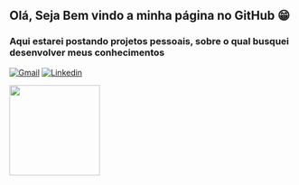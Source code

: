 ## Olá, Seja Bem vindo a minha página no GitHub 😁

### Aqui estarei postando projetos pessoais, sobre o qual busquei desenvolver meus conhecimentos
[![Gmail](https://img.shields.io/badge/Gmail-D14836?style=for-the-badge&logo=gmail&logoColor=white)](mailto:mateuhj@gmail.com)
[![Linkedin](https://img.shields.io/badge/LinkedIn-0077B5?style=for-the-badge&logo=linkedin&logoColor=white)](https://www.linkedin.com/in/mateushj/)

  <a href="https://github.com/mateushj">
  <img height="160em" src="https://github-readme-stats.vercel.app/api/top-langs/?username=mateushj&layout=compact&langs_count=7&theme=dracula"/>

